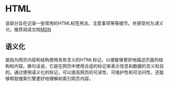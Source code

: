 # HTML
该部分旨在记录一些常用的HTML标签用法、注意事项等等细节。并感受何为*语义化*。推荐阅读文档[MDN](https://developer.mozilla.org/zh-CN/)

## 语义化
是指为网页内容和结构使用具有含义的HTML标记，以便能够更好地描述页面的结构和内容。换句话说，它是在网页中使用合适的标记来表示信息和数据的含义和目的。通过使用语义化的标记，可以提高网页的可读性、可维护性和可访问性，还能够帮助搜索引擎更好地理解和索引网页内容。